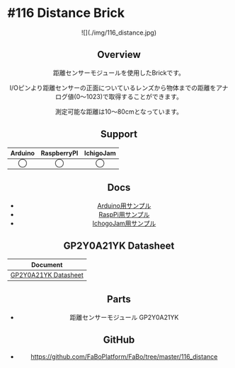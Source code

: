 # #116 Distance Brick

<center>![](./img/116_distance.jpg)
<!--COLORME-->

## Overview
距離センサーモジュールを使用したBrickです。

I/Oピンより距離センサーの正面についているレンズから物体までの距離をアナログ値(0〜1023)で取得することができます。

測定可能な距離は10〜80cmとなっています。

## Support
|Arduino|RaspberryPI|IchigoJam|
|:--:|:--:|:--:|
|◯|◯|◯|

## Docs

* [Arduino用サンプル](http://docs.fabo.io/fabo/arduino/brick_analog/116_brick_analog_distance.html)
* [RaspPi用サンプル](http://docs.fabo.io/fabo/rasppi/brick_analog/116_brick_analog_distance.html)
* [IchogoJam用サンプル](http://docs.fabo.io/fabo/ichigojam/brick_analog/116_brick_analog_distance.html)

## GP2Y0A21YK Datasheet
| Document |
| -- |
| [GP2Y0A21YK Datasheet](http://www.sharpsma.com/webfm_send/1208) |

## Parts
- 距離センサーモジュール GP2Y0A21YK

## GitHub
- https://github.com/FaBoPlatform/FaBo/tree/master/116_distance
